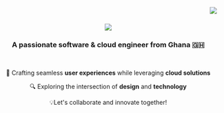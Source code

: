 <img align="right" src="https://visitor-badge.laobi.icu/badge?page_id=Gandah.Gandah&left_color=red&right_color=green" />

<h1 align="center">
    <img src="https://readme-typing-svg.herokuapp.com/?font=Bungee&size=30&center=true&vCenter=true&width=500&height=70&duration=3500&lines=Hello+There!+👋;+I'm+Gandah+Kelvin;" />
</h1>

<h3 align="center">A passionate software & cloud engineer  from Ghana 🇬🇭</h3>

<br/>

<div align="center">
 
 🚀 Crafting seamless **user experiences** while leveraging **cloud solutions**
 
🔍 Exploring the intersection of **design** and **technology**

💡Let's collaborate and innovate together! 
 </div>
